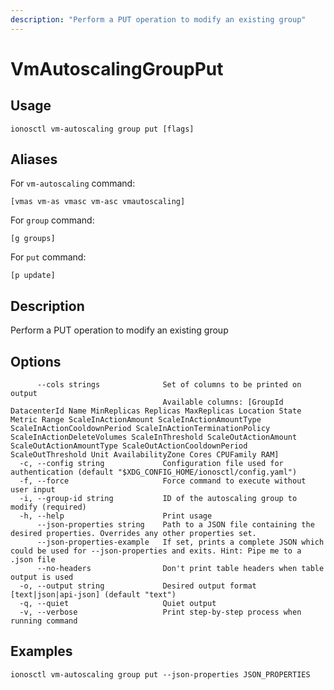 ```yaml
---
description: "Perform a PUT operation to modify an existing group"
---
```


# VmAutoscalingGroupPut

## Usage

```text
ionosctl vm-autoscaling group put [flags]
```

## Aliases

For `vm-autoscaling` command:

```text
[vmas vm-as vmasc vm-asc vmautoscaling]
```

For `group` command:

```text
[g groups]
```

For `put` command:

```text
[p update]
```

## Description

Perform a PUT operation to modify an existing group

## Options

```text
      --cols strings              Set of columns to be printed on output 
                                  Available columns: [GroupId DatacenterId Name MinReplicas Replicas MaxReplicas Location State Metric Range ScaleInActionAmount ScaleInActionAmountType ScaleInActionCooldownPeriod ScaleInActionTerminationPolicy ScaleInActionDeleteVolumes ScaleInThreshold ScaleOutActionAmount ScaleOutActionAmountType ScaleOutActionCooldownPeriod ScaleOutThreshold Unit AvailabilityZone Cores CPUFamily RAM]
  -c, --config string             Configuration file used for authentication (default "$XDG_CONFIG_HOME/ionosctl/config.yaml")
  -f, --force                     Force command to execute without user input
  -i, --group-id string           ID of the autoscaling group to modify (required)
  -h, --help                      Print usage
      --json-properties string    Path to a JSON file containing the desired properties. Overrides any other properties set.
      --json-properties-example   If set, prints a complete JSON which could be used for --json-properties and exits. Hint: Pipe me to a .json file
      --no-headers                Don't print table headers when table output is used
  -o, --output string             Desired output format [text|json|api-json] (default "text")
  -q, --quiet                     Quiet output
  -v, --verbose                   Print step-by-step process when running command
```

## Examples

```text
ionosctl vm-autoscaling group put --json-properties JSON_PROPERTIES 
```

